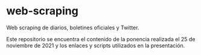 # web-scraping
Web scraping de diarios, boletines oficiales y Twitter.

Este repositorio se encuentra el contenido de la ponencia realizada el 25 de noviembre de 2021
y los enlaces y scripts utilizados en la presentación.
